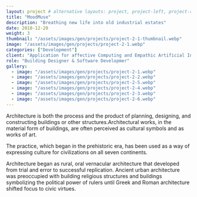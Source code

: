 ```yaml
---
layout: project # alternative layouts: project, project-left, project-right, project-top
title: "MoodMuse"
description: "Breathing new life into old industrial estates"
date: 2018-12-20
weight: 3
thumbnail: "/assets/images/gen/projects/project-2-1-thumbnail.webp"
image: "/assets/images/gen/projects/project-2-1.webp"
categories: ["Development"]
client: "Application for affective Computing and Empathic Artificial Intelligence"
role: "Building Designer & Software Developmer"
gallery:
  - image: "/assets/images/gen/projects/project-2-1.webp"
  - image: "/assets/images/gen/projects/project-2-2.webp"
  - image: "/assets/images/gen/projects/project-2-5.webp"
  - image: "/assets/images/gen/projects/project-2-4.webp"
  - image: "/assets/images/gen/projects/project-2-3.webp"
  - image: "/assets/images/gen/projects/project-2-6.webp"
---
```


Architecture is both the process and the product of planning, designing, and constructing buildings or other structures.Architectural works, in the material form of buildings, are often perceived as cultural symbols and as works of art.

The practice, which began in the prehistoric era, has been used as a way of expressing culture for civilizations on all seven continents.

Architecture began as rural, oral vernacular architecture that developed from trial and error to successful replication. Ancient urban architecture was preoccupied with building religious structures and buildings symbolizing the political power of rulers until Greek and Roman architecture shifted focus to civic virtues.
